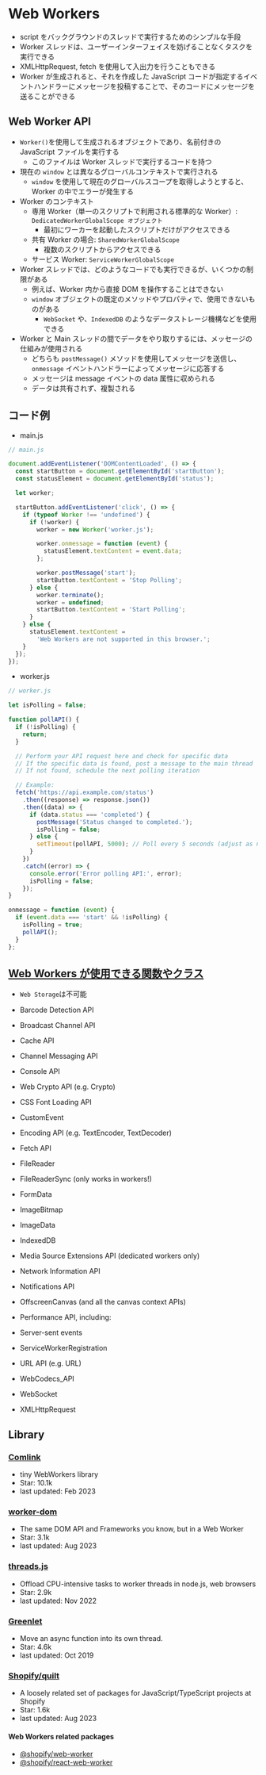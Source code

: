 # Web Workers

- script をバックグラウンドのスレッドで実行するためのシンプルな手段
- Worker スレッドは、ユーザーインターフェイスを妨げることなくタスクを実行できる
- XMLHttpRequest, fetch を使用して入出力を行うこともできる
- Worker が生成されると、それを作成した JavaScript コードが指定するイベントハンドラーにメッセージを投稿することで、そのコードにメッセージを送ることができる

## Web Worker API

- `Worker()`を使用して生成されるオブジェクトであり、名前付きの JavaScript ファイルを実行する
  - このファイルは Worker スレッドで実行するコードを持つ
- 現在の `window` とは異なるグローバルコンテキストで実行される
  - `window` を使用して現在のグローバルスコープを取得しようとすると、 Worker の中でエラーが発生する
- Worker のコンテキスト
  - 専用 Worker（単一のスクリプトで利用される標準的な Worker）: `DedicatedWorkerGlobalScope オブジェクト`
    - 最初にワーカーを起動したスクリプトだけがアクセスできる
  - 共有 Worker の場合: `SharedWorkerGlobalScope`
    - 複数のスクリプトからアクセスできる
  - サービス Worker: `ServiceWorkerGlobalScope`
- Worker スレッドでは、どのようなコードでも実行できるが、いくつかの制限がある
  - 例えば、Worker 内から直接 DOM を操作することはできない
  - `window` オブジェクトの既定のメソッドやプロパティで、使用できないものがある
    - `WebSocket` や、`IndexedDB` のようなデータストレージ機構などを使用できる
- Worker と Main スレッドの間でデータをやり取りするには、メッセージの仕組みが使用される
  - どちらも `postMessage()` メソッドを使用してメッセージを送信し、`onmessage` イベントハンドラーによってメッセージに応答する
  - メッセージは message イベントの data 属性に収められる
  - データは共有されず、複製される

## コード例

- main.js

```js
// main.js

document.addEventListener('DOMContentLoaded', () => {
  const startButton = document.getElementById('startButton');
  const statusElement = document.getElementById('status');

  let worker;

  startButton.addEventListener('click', () => {
    if (typeof Worker !== 'undefined') {
      if (!worker) {
        worker = new Worker('worker.js');

        worker.onmessage = function (event) {
          statusElement.textContent = event.data;
        };

        worker.postMessage('start');
        startButton.textContent = 'Stop Polling';
      } else {
        worker.terminate();
        worker = undefined;
        startButton.textContent = 'Start Polling';
      }
    } else {
      statusElement.textContent =
        'Web Workers are not supported in this browser.';
    }
  });
});
```

- worker.js

```js
// worker.js

let isPolling = false;

function pollAPI() {
  if (!isPolling) {
    return;
  }

  // Perform your API request here and check for specific data
  // If the specific data is found, post a message to the main thread
  // If not found, schedule the next polling iteration

  // Example:
  fetch('https://api.example.com/status')
    .then((response) => response.json())
    .then((data) => {
      if (data.status === 'completed') {
        postMessage('Status changed to completed.');
        isPolling = false;
      } else {
        setTimeout(pollAPI, 5000); // Poll every 5 seconds (adjust as needed)
      }
    })
    .catch((error) => {
      console.error('Error polling API:', error);
      isPolling = false;
    });
}

onmessage = function (event) {
  if (event.data === 'start' && !isPolling) {
    isPolling = true;
    pollAPI();
  }
};
```

## [Web Workers が使用できる関数やクラス](https://developer.mozilla.org/en-US/docs/Web/API/Web_Workers_API/Functions_and_classes_available_to_workers)

- `Web Storage`は不可能

- Barcode Detection API
- Broadcast Channel API
- Cache API
- Channel Messaging API
- Console API
- Web Crypto API (e.g. Crypto)
- CSS Font Loading API
- CustomEvent
- Encoding API (e.g. TextEncoder, TextDecoder)
- Fetch API
- FileReader
- FileReaderSync (only works in workers!)
- FormData
- ImageBitmap
- ImageData
- IndexedDB
- Media Source Extensions API (dedicated workers only)
- Network Information API
- Notifications API
- OffscreenCanvas (and all the canvas context APIs)
- Performance API, including:
- Server-sent events
- ServiceWorkerRegistration
- URL API (e.g. URL)
- WebCodecs_API
- WebSocket
- XMLHttpRequest

## Library

### [Comlink](https://github.com/GoogleChromeLabs/comlink)

- tiny WebWorkers library
- Star: 10.1k
- last updated: Feb 2023

### [worker-dom](https://github.com/ampproject/worker-dom)

- The same DOM API and Frameworks you know, but in a Web Worker
- Star: 3.1k
- last updated: Aug 2023

### [threads.js](https://github.com/andywer/threads.js)

- Offload CPU-intensive tasks to worker threads in node.js, web browsers
- Star: 2.9k
- last updated: Nov 2022

### [Greenlet](https://github.com/developit/greenlet)

- Move an async function into its own thread.
- Star: 4.6k
- last updated: Oct 2019

### [Shopify/quilt](https://github.com/Shopify/quilt)

- A loosely related set of packages for JavaScript/TypeScript projects at Shopify
- Star: 1.6k
- last updated: Aug 2023

#### Web Workers related packages

- [@shopify/web-worker](https://github.com/Shopify/quilt/tree/main/packages/web-worker)
- [@shopify/react-web-worker](https://github.com/Shopify/quilt/tree/main/packages/react-web-worker)
